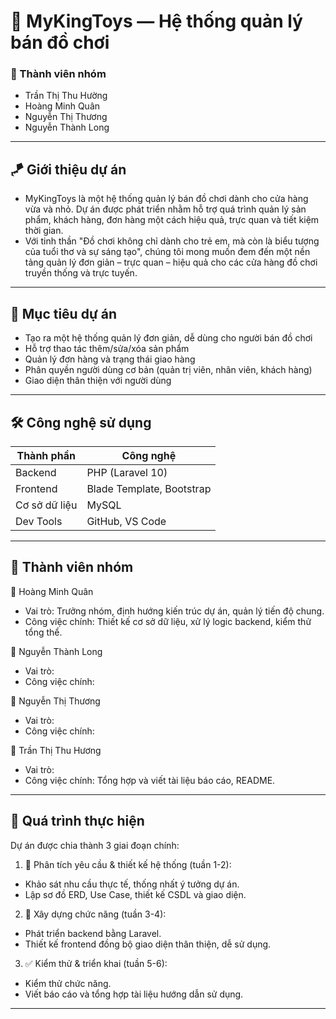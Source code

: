 # 🎠 MyKingToys — Hệ thống quản lý bán đồ chơi


### 👥 Thành viên nhóm

* Trần Thị Thu Hường
* Hoàng Minh Quân
* Nguyễn Thị Thương
* Nguyễn Thành Long

---
## 🪁 Giới thiệu dự án

- MyKingToys là một hệ thống quản lý bán đồ chơi dành cho cửa hàng vừa và nhỏ. Dự án được phát triển nhằm hỗ trợ quá trình quản lý sản phẩm, khách hàng, đơn hàng một cách hiệu quả, trực quan và tiết kiệm thời gian.
- Với tinh thần "Đồ chơi không chỉ dành cho trẻ em, mà còn là biểu tượng của tuổi thơ và sự sáng tạo", chúng tôi mong muốn đem đến một nền tảng quản lý đơn giản – trực quan – hiệu quả cho các cửa hàng đồ chơi truyền thống và trực tuyến.

---

## 🎯 Mục tiêu dự án

- Tạo ra một hệ thống quản lý đơn giản, dễ dùng cho người bán đồ chơi
- Hỗ trợ thao tác thêm/sửa/xóa sản phẩm
- Quản lý đơn hàng và trạng thái giao hàng
- Phân quyền người dùng cơ bản (quản trị viên, nhân viên, khách hàng)
- Giao diện thân thiện với người dùng

---

## 🛠️ Công nghệ sử dụng

| Thành phần     | Công nghệ                |
|----------------|---------------------------|
| Backend        | PHP (Laravel 10)          |
| Frontend       | Blade Template, Bootstrap |
| Cơ sở dữ liệu  | MySQL                     |
| Dev Tools      | GitHub, VS Code           |

---

## 👥 Thành viên nhóm
💼 Hoàng Minh Quân
* Vai trò: Trưởng nhóm, định hướng kiến trúc dự án, quản lý tiến độ chung.
* Công việc chính: Thiết kế cơ sở dữ liệu, xử lý logic backend, kiểm thử tổng thể.

🧩 Nguyễn Thành Long 
* Vai trò: 
* Công việc chính: 

🎨 Nguyễn Thị Thương 
* Vai trò: 
* Công việc chính: 

🌸 Trần Thị Thu Hương
* Vai trò: 
* Công việc chính: Tổng hợp và viết tài liệu báo cáo, README.

---

## 💬 Quá trình thực hiện
Dự án được chia thành 3 giai đoạn chính:

1. 📌 Phân tích yêu cầu & thiết kế hệ thống (tuần 1-2):
* Khảo sát nhu cầu thực tế, thống nhất ý tưởng dự án.
* Lập sơ đồ ERD, Use Case, thiết kế CSDL và giao diện.

2. 🧱 Xây dựng chức năng (tuần 3-4):
* Phát triển backend bằng Laravel.
* Thiết kế frontend đồng bộ giao diện thân thiện, dễ sử dụng.

3. ✅ Kiểm thử & triển khai (tuần 5-6):
* Kiểm thử chức năng.
* Viết báo cáo và tổng hợp tài liệu hướng dẫn sử dụng.

---

